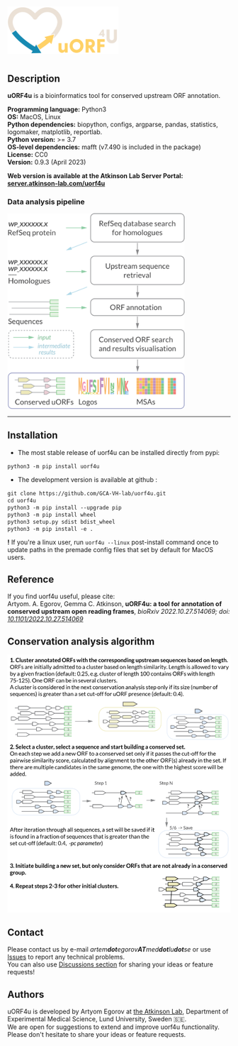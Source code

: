 
<img  src="img/uorf4u_logo.png" width="250"/>

#
## Description

**uORF4u** is a bioinformatics tool for conserved upstream ORF annotation.   

**Programming language:** Python3   
**OS:** MacOS, Linux  
**Python dependencies:** biopython, configs, argparse, pandas, statistics, logomaker, matplotlib, reportlab.  
**Python version:** >= 3.7  
**OS-level dependencies:** mafft (v7.490 is included in the package)  
**License:** CC0  
**Version:** 0.9.3 (April 2023)

**Web version is available at the Atkinson Lab Server Portal: [server.atkinson-lab.com/uorf4u](https://server.atkinson-lab.com)**

### Data analysis pipeline

<img  src="img/uorf4u_workflow.png" width="400"/>


---

## Installation

- The most stable release of uorf4u can be installed directly from pypi:

```
python3 -m pip install uorf4u
```

- The development version is available at github :

```
git clone https://github.com/GCA-VH-lab/uorf4u.git
cd uorf4u
python3 -m pip install --upgrade pip
python3 -m pip install wheel
python3 setup.py sdist bdist_wheel
python3 -m pip install -e .
```

**!** If you're a linux user, run `uorf4u --linux` post-install command once to update paths in the premade config files that set by default for MacOS users.



## Reference

If you find uorf4u useful, please cite:  
Artyom. A. Egorov, Gemma C. Atkinson, **uORF4u: a tool for annotation of conserved upstream open reading frames**, *bioRxiv 2022.10.27.514069; doi: [10.1101/2022.10.27.514069](https://doi.org/10.1101/2022.10.27.514069)*

## Conservation analysis algorithm

<img  src="img/consrvation_analysis_uORF4u.png" width="650"/>

## Contact

Please contact us by e-mail _artem**dot**egorov**AT**med**dot**lu**dot**se_ or use [Issues](https://github.com/GCA-VH-lab/uorf4u/issues?q=) to report any technical problems.  
You can also use [Discussions section](https://github.com/GCA-VH-lab/uorf4u/discussions) for sharing your ideas or feature requests! 

## Authors

uORF4u is developed by Artyom Egorov at [the Atkinson Lab](https://atkinson-lab.com), Department of Experimental Medical Science, Lund University, Sweden 🇸🇪.  
We are open for suggestions to extend and improve uorf4u functionality. Please don't hesitate to share your ideas or feature requests.
